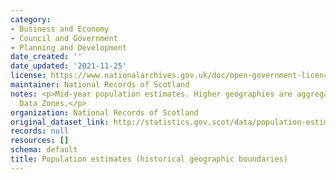 ```yaml
---
category:
- Business and Economy
- Council and Government
- Planning and Development
date_created: ''
date_updated: '2021-11-25'
license: https://www.nationalarchives.gov.uk/doc/open-government-licence/version/3/
maintainer: National Records of Scotland
notes: <p>Mid-year population estimates. Higher geographies are aggregated from 2001
  Data Zones.</p>
organization: National Records of Scotland
original_dataset_link: http://statistics.gov.scot/data/population-estimates-historical-geographic-boundaries
records: null
resources: []
schema: default
title: Population estimates (historical geographic boundaries)
---
```

